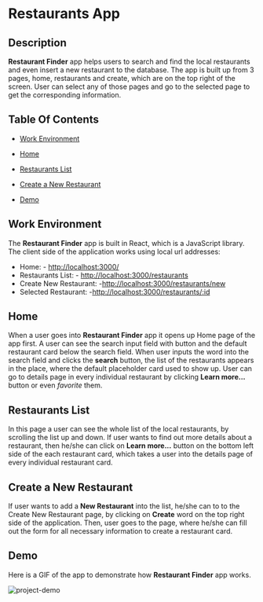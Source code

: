 
# Restaurants App 

## Description  

 **Restaurant Finder** app helps users to search and find the local restaurants and even insert a new restaurant to the database. The app is built up from 3 pages, home, restaurants and create, which are on the top right of the screen. User can select any of those pages and go to the selected page to get the corresponding information.

## Table Of Contents 

- [Work Environment](#work-environment)

- [Home](#home)

- [Restaurants List](#restaurants-list)

- [Create a New Restaurant](#create-a-new-restaurant)

- [Demo](#demo)
  

## Work Environment  

The **Restaurant Finder** app is built in React, which is a JavaScript library. 
The client side of the application works using local url addresses:
- Home: - <http://localhost:3000/>  
- Restaurants List: - <http://localhost:3000/restaurants>
- Create New Restaurant: -<http://localhost:3000/restaurants/new>
- Selected Restaurant: -<http://localhost:3000/restaurants/:id> 

## Home 

When a user goes into **Restaurant Finder** app it opens up Home page of the app first. A user can see the search input field with button and the default restaurant card below the search field. When user inputs the word into the search field and clicks the **search** button, the list of the restaurants appears in the place, where the default placeholder card used to show up. User can go to details page in every individual restaurant by clicking **Learn more...** button or even *favorite* them.  

## Restaurants List  

In this page a user can see the whole list of the local restaurants, by scrolling the list up and down. If user wants to find out more details about a restaurant, then he/she can click on **Learn more...** button on the bottom left side of the each restaurant card, which takes a user into the details page of every individual restaurant card.

## Create a New Restaurant

If user wants to add a **New Restaurant** into the list, he/she can to to the Create New Restaurant page, by clicking on **Create** word on the top right side of the application. Then, user goes to the page, where he/she can fill out the form for all necessary information to create a restaurant card.  

## Demo  

Here is a GIF of the app to demonstrate how **Restaurant Finder** app works.

![project-demo](https://github.com/enkhbatMunkhbold/phase-2-project/assets/33409864/cc401550-b840-45e7-ada5-1d961d18ffe6)
